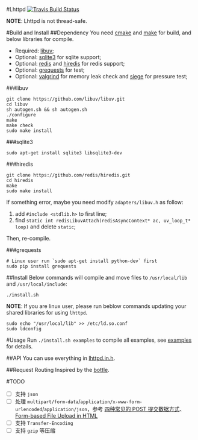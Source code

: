 #Lhttpd
[![Travis Build Status](https://travis-ci.org/loggerhead/lhttpd.svg)](https://travis-ci.org/loggerhead/lhttpd)

**NOTE**: Lhttpd is not thread-safe.

#Build and Install
##Dependency
You need [cmake](http://www.cmake.org/) and [make](http://www.gnu.org/software/make/) for build, and below libraries for compile.

* Required: [libuv](https://github.com/libuv/libuv);
* Optional: [sqlite3](https://www.sqlite.org/) for sqlite support;
* Optional: [redis](https://github.com/antirez/redis) and [hiredis](https://github.com/redis/hiredis) for redis support;
* Optional: [grequests](https://github.com/kennethreitz/grequests) for test;
* Optional: [valgrind](http://valgrind.org/) for memory leak check and [siege](https://www.joedog.org/siege-home/) for pressure test;

###libuv
```shell
git clone https://github.com/libuv/libuv.git
cd libuv
sh autogen.sh && sh autogen.sh
./configure
make
make check
sudo make install
```

###sqlite3
```shell
sudo apt-get install sqlite3 libsqlite3-dev
```

###hiredis
```shell
git clone https://github.com/redis/hiredis.git
cd hiredis
make
sudo make install
```

If something error, maybe you need modify `adapters/libuv.h` as follow:

1. add `#include <stdlib.h>` to first line;
2. find `static int redisLibuvAttach(redisAsyncContext* ac, uv_loop_t* loop)` and delete `static`;

Then, re-compile.

###grequests
```shell
# Linux user run `sudo apt-get install python-dev` first
sudo pip install grequests
```

##Install
Below commands will compile and move files to `/usr/local/lib` and `/usr/local/include`:

```shell
./install.sh
```

**NOTE**: If you are linux user, please run beblow commands updating your shared libraries for using `lhttpd`.

```shell
sudo echo "/usr/local/lib" >> /etc/ld.so.conf
sudo ldconfig
```

#Usage
Run `./install.sh examples` to compile all examples, see [examples](https://github.com/loggerhead/lhttpd/tree/master/examples) for details. 

##API
You can use everything in [lhttpd.in.h](https://github.com/loggerhead/lhttpd/blob/master/include/lhttpd.in.h).

##Request Routing
Inspired by the [bottle](http://bottlepy.org/docs/dev/tutorial.html#request-routing).

#TODO
* [ ] 支持 `json`
* [ ] 处理 `multipart/form-data`/`application/x-www-form-urlencoded`/`application/json`，参考 [四种常见的 POST 提交数据方式](https://www.imququ.com/post/four-ways-to-post-data-in-http.html#toc-2)、[Form-based File Upload in HTML](https://www.ietf.org/rfc/rfc1867.txt)
* [ ] 支持 `Transfer-Encoding`
* [ ] 支持 `gzip` 等压缩